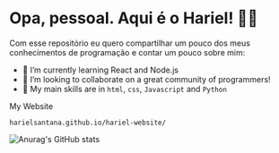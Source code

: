 <h1> Opa, pessoal. Aqui é o Hariel! 🎉🎇 </h1>


Com esse repositório eu quero compartilhar um pouco dos meus conhecimentos de programação e contar um pouco sobre mim:

- 🌱 I’m currently learning React and Node.js 
- 👯 I’m looking to collaborate on a great community of programmers!
- 🎈 My main skills are in `html`, `css`, `Javascript` and `Python`


<p>My Website</p>

`harielsantana.github.io/hariel-website/`


![Anurag's GitHub stats](https://github-readme-stats.vercel.app/api?username=harielsantana&show_icons=true&theme=flag-india)
